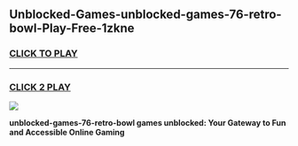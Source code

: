 
## Unblocked-Games-unblocked-games-76-retro-bowl-Play-Free-1zkne
<h3>
<a href="https://premium76.site?title=unblocked-games-76-retro-bowl&ref=21A">CLICK TO PLAY</a></h3>
<hr>

<h3>
<a href="https://premium76.site?title=unblocked-games-76-retro-bowl&ref=21A">CLICK 2 PLAY</a>
  
</h3>

<a href="https://premium76.site?title=unblocked-games-76-retro-bowl&ref=21A"><img src="https://clearcache.store/games.png"></a>


**unblocked-games-76-retro-bowl games unblocked: Your Gateway to Fun and Accessible Online Gaming**
